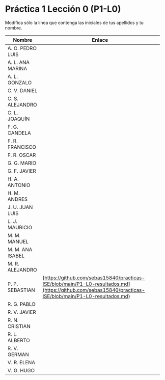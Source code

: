 # Práctica 1 Lección 0 (P1-L0)

Modifica sólo la línea que contenga las iniciales de tus apellidos y tu nombre.


| Nombre       | Enlace                                                                   |
| --------------- | ---------------------------------------------------------- |
| A. O. PEDRO LUIS | <!--enlace-->                                                           |
| A. L. ANA MARINA | <!--enlace-->                                                           |
| A. L. GONZALO | <!--enlace-->                                                           |
| C. V. DANIEL | <!--enlace-->                                                           |
| C. S. ALEJANDRO | <!--enlace-->                                                           |
| C. L. JOAQUÍN | <!--enlace-->                                                           |
| F. G. CANDELA | <!--enlace-->                                                           |
| F. R. FRANCISCO | <!--enlace-->                                                           |
| F. R. OSCAR | <!--enlace-->                                                           |
| G. G. MARIO | <!--enlace-->                                                           |
| G. F. JAVIER | <!--enlace-->                                                           |
| H. A. ANTONIO | <!--enlace-->                                                           |
| H. M. ANDRES | <!--enlace-->                                                           |
| J. U. JUAN LUIS | <!--enlace-->                                                           |
| L. J. MAURICIO | <!--enlace-->                                                           |
| M. M. MANUEL | <!--enlace-->                                                           |
| M. M. ANA ISABEL | <!--enlace-->                                                           |
| M. R. ALEJANDRO | <!--enlace-->                                                           |
| P. P. SEBASTIAN | [https://github.com/sebas15840/practicas-ISE/blob/main/P1-L0-resultados.md](https://github.com/sebas15840/practicas-ISE/blob/main/P1-L0-resultados.md)|
| R. G. PABLO | <!--enlace-->                                                           |
| R. V. JAVIER | <!--enlace-->                                                           |
| R. N. CRISTIAN | <!--enlace-->                                                           |
| R. L. ALBERTO | <!--enlace-->                                                           |
| R. V. GERMAN | <!--enlace-->                                                           |
| V. R. ELENA | <!--enlace-->                                                           |
| V. G. HUGO | <!--enlace-->                                                           |
